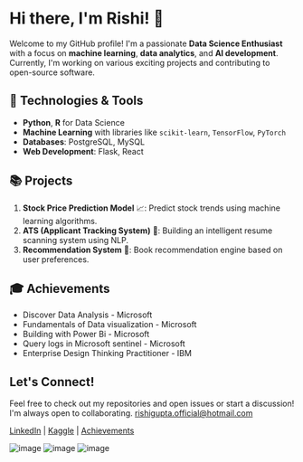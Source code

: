 # Hi there, I'm Rishi! 👋

Welcome to my GitHub profile! I'm a passionate **Data Science Enthusiast** with a focus on **machine learning**, **data analytics**, and **AI development**. Currently, I'm working on various exciting projects and contributing to open-source software.

## 🔧 Technologies & Tools
- **Python**, **R** for Data Science
- **Machine Learning** with libraries like `scikit-learn`, `TensorFlow`, `PyTorch`
- **Databases**: PostgreSQL, MySQL
- **Web Development**: Flask, React

## 📚 Projects
1. **Stock Price Prediction Model** 📈: Predict stock trends using machine learning algorithms.
2. **ATS (Applicant Tracking System)** 🚀: Building an intelligent resume scanning system using NLP.
3. **Recommendation System** 📖: Book recommendation engine based on user preferences.

## 🎓 Achievements
- Discover Data Analysis - Microsoft
- Fundamentals of Data visualization - Microsoft 
- Building with Power Bi - Microsoft 
- Query logs in Microsoft sentinel - Microsoft
- Enterprise Design Thinking Practitioner - IBM

## Let's Connect! 
Feel free to check out my repositories and open issues or start a discussion! I'm always open to collaborating.
rishigupta.official@hotmail.com

[LinkedIn](https://www.linkedin.com/in/rishi-datascience/) | [Kaggle](https://www.kaggle.com/rishigupta61) | [Achievements](https://drive.google.com/drive/folders/1LfqdQlWnnIFAv0f30_DmBdhvAN6Lqjkr?usp=sharing)


![image](https://github.com/user-attachments/assets/c58c6920-61c3-4c7f-959c-826f0b85a810)
![image](https://github.com/user-attachments/assets/c34c6b5a-dd2d-4ba2-966a-b62db362b4ec)
![image](https://github.com/user-attachments/assets/a9a5d14e-a048-4a2a-a840-5f3ab5202400)


